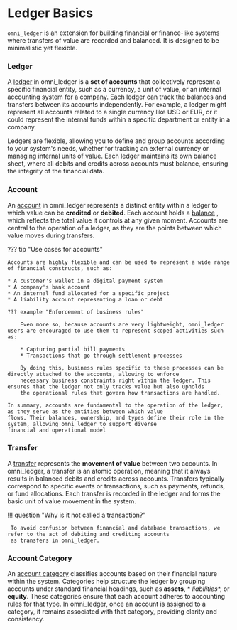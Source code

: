 # Ledger Basics

`omni_ledger` is an extension for building financial or finance-like systems where
transfers of value are recorded and balanced. It is designed to be minimalistic yet flexible.

### Ledger

A [ledger](ledger_core.md#ledgers-omni_ledgerledgers) in omni_ledger is a **set of accounts** that collectively
represent a specific financial entity, such as a
currency, a unit of value, or an internal accounting system for a company. Each ledger can track the balances and
transfers between its accounts independently. For example, a ledger might represent all accounts related to a single
currency like USD or EUR, or it could represent the internal funds within a specific department or entity in a company.

Ledgers are flexible, allowing you to define and group accounts according to your system's needs, whether for tracking
an external currency or managing internal units of value. Each ledger maintains its own balance sheet, where all debits
and credits across accounts must balance, ensuring the integrity of the financial data.

### Account

An [account](ledger_core.md#accounts-omni_ledgeraccounts) in omni_ledger represents a distinct entity within a ledger to
which value can be **credited** or **debited**.
Each account holds a [balance](ledger_core.md#account-balances-omni_ledgeraccount_balances) , which reflects the total
value it controls at any given moment. Accounts are central
to
the operation of a ledger, as they are the points between which value moves during transfers.

??? tip "Use cases for accounts"

    Accounts are highly flexible and can be used to represent a wide range of financial constructs, such as:

    * A customer's wallet in a digital payment system
    * A company's bank account
    * An internal fund allocated for a specific project
    * A liability account representing a loan or debt

    ??? example "Enforcement of business rules"
    
        Even more so, because accounts are very lightweight, omni_ledger users are encouraged to use them to represent scoped activities such as:

        * Capturing partial bill payments
        * Transactions that go through settlement processes

        By doing this, business rules specific to these processes can be directly attached to the accounts, allowing to enforce
        necessary business constraints right within the ledger. This ensures that the ledger not only tracks value but also upholds
        the operational rules that govern how transactions are handled.

    In summary, accounts are fundamental to the operation of the ledger, as they serve as the entities between which value
    flows. Their balances, ownership, and types define their role in the system, allowing omni_ledger to support diverse
    financial and operational model

### Transfer

A [transfer](ledger_core.md#transfers-omni_ledgertransfers) represents the **movement of value** between two accounts.
In omni_ledger, a transfer is an atomic operation, meaning that it always results in balanced debits and credits across
accounts. Transfers typically correspond to specific events or transactions, such as payments, refunds, or fund
allocations. Each transfer is recorded in the ledger and forms the basic unit of value movement in the system.

!!! question "Why is it not called a transaction?"

     To avoid confusion between financial and database transactions, we refer to the act of debiting and crediting accounts
     as transfers in omni_ledger.

### Account Category

An [account category](account_categories.md) classifies accounts based on their financial nature within the system.
Categories help structure the ledger by grouping accounts under standard financial headings, such as **assets**, *
*liabilities**, or **equity**. These categories ensure that each account adheres to accounting rules for that type. In
omni_ledger, once an account is assigned to a category, it remains associated with that category, providing clarity and
consistency.

